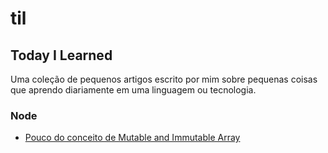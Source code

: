 # til
## Today I Learned

Uma coleção de pequenos artigos escrito por mim sobre pequenas coisas que aprendo diariamente em uma linguagem ou tecnologia.

### Node

- [Pouco do conceito de Mutable and Immutable Array](node/mutable-and-immutable.md)
